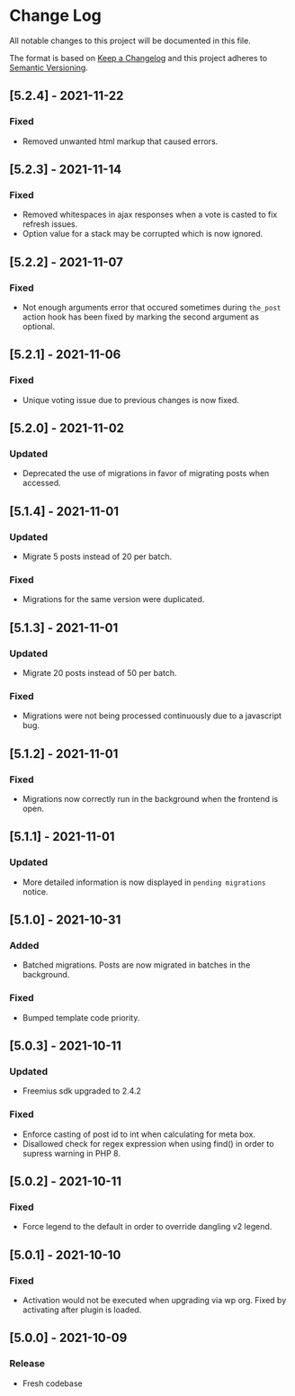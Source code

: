 # Change Log

All notable changes to this project will be documented in this file.

The format is based on [Keep a Changelog](http://keepachangelog.com/)
and this project adheres to [Semantic Versioning](http://semver.org/).

## [5.2.4] - 2021-11-22

### Fixed
- Removed unwanted html markup that caused errors.

## [5.2.3] - 2021-11-14

### Fixed
- Removed whitespaces in ajax responses when a vote is casted to fix refresh issues.
- Option value for a stack may be corrupted which is now ignored.

## [5.2.2] - 2021-11-07

### Fixed
- Not enough arguments error that occured sometimes during `the_post` action hook has been fixed by marking the second argument as optional.

## [5.2.1] - 2021-11-06

### Fixed
- Unique voting issue due to previous changes is now fixed.

## [5.2.0] - 2021-11-02

### Updated
- Deprecated the use of migrations in favor of migrating posts when accessed.

## [5.1.4] - 2021-11-01

### Updated
- Migrate 5 posts instead of 20 per batch.

### Fixed
- Migrations for the same version were duplicated.

## [5.1.3] - 2021-11-01

### Updated
- Migrate 20 posts instead of 50 per batch.

### Fixed
- Migrations were not being processed continuously due to a javascript bug.

## [5.1.2] - 2021-11-01

### Fixed
- Migrations now correctly run in the background when the frontend is open.

## [5.1.1] - 2021-11-01

### Updated
- More detailed information is now displayed in `pending migrations` notice.

## [5.1.0] - 2021-10-31

### Added
- Batched migrations. Posts are now migrated in batches in the background.

### Fixed
- Bumped template code priority.


## [5.0.3] - 2021-10-11

### Updated
- Freemius sdk upgraded to 2.4.2

### Fixed
- Enforce casting of post id to int when calculating for meta box.
- Disallowed check for regex expression when using find() in order to supress warning in PHP 8.

## [5.0.2] - 2021-10-11

### Fixed
- Force legend to the default in order to override dangling v2 legend.

## [5.0.1] - 2021-10-10

### Fixed
- Activation would not be executed when upgrading via wp org. Fixed by activating after plugin is loaded.

## [5.0.0] - 2021-10-09

### Release
- Fresh codebase